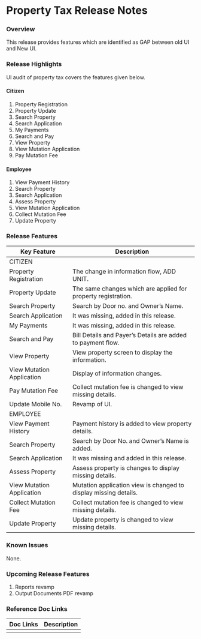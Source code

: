 # Property Tax Release Notes

### Overview <a href="#overview" id="overview"></a>

This release provides features which are identified as GAP between old UI and New UI.

### Release Highlights <a href="#release-highlights" id="release-highlights"></a>



UI audit of property tax covers the features given below.

#### Citizen <a href="#citizen" id="citizen"></a>

1. Property Registration
2. Property Update
3. Search Property
4. Search Application
5. My Payments
6. Search and Pay
7. View Property
8. View Mutation Application
9. Pay Mutation Fee

#### Employee <a href="#employee" id="employee"></a>

1. View Payment History
2. Search Property
3. Search Application
4. Assess Property
5. View Mutation Application
6. Collect Mutation Fee
7. Update Property

### Release Features <a href="#release-features" id="release-features"></a>



| Key Feature               | Description                                                      |
| ------------------------- | ---------------------------------------------------------------- |
| CITIZEN                   |                                                                  |
| Property Registration     | The change in information flow, ADD UNIT.                        |
| Property Update           | The same changes which are applied for property registration.    |
| Search Property           | Search by Door no. and Owner’s Name.                             |
| Search Application        | It was missing, added in this release.                           |
| My Payments               | It was missing, added in this release.                           |
| Search and Pay            | Bill Details and Payer’s Details are added to payment flow.      |
| View Property             | View property screen to display the information.                 |
| View Mutation Application | Display of information changes.                                  |
| Pay Mutation Fee          | Collect mutation fee is changed to view missing details.         |
| Update Mobile No.         | Revamp of UI.                                                    |
| EMPLOYEE                  |                                                                  |
| View Payment History      | Payment history is added to view property details.               |
| Search Property           | Search by Door No. and Owner’s Name is added.                    |
| Search Application        | It was missing and added in this release.                        |
| Assess Property           | Assess property is changes to display missing details.           |
| View Mutation Application | Mutation application view is changed to display missing details. |
| Collect Mutation Fee      | Collect mutation fee is changed to view missing details.         |
| Update Property           | Update property is changed to view missing details.              |

### Known Issues <a href="#known-issues" id="known-issues"></a>

&#x20;None.

### Upcoming Release Features <a href="#upcoming-release-features" id="upcoming-release-features"></a>

1. Reports revamp
2. Output Documents PDF revamp

### Reference Doc Links <a href="#reference-doc-links" id="reference-doc-links"></a>

| **Doc Links** | **Description** |
| ------------- | --------------- |
|               |                 |

&#x20;
